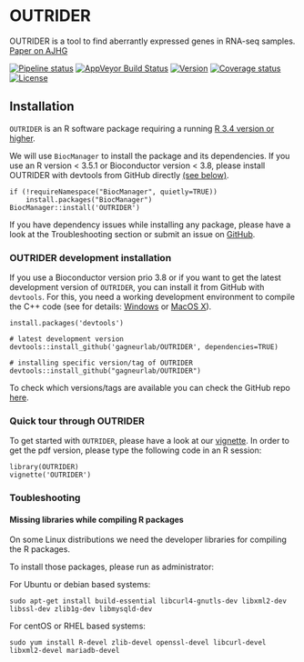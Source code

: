 # OUTRIDER #
OUTRIDER is a tool to find aberrantly expressed genes in RNA-seq samples.
[Paper on AJHG](https://doi.org/10.1016/j.ajhg.2018.10.025)

[![Pipeline status](https://travis-ci.org/gagneurlab/OUTRIDER.svg?branch=master)](https://travis-ci.org/gagneurlab/OUTRIDER)
[![AppVeyor Build Status](https://ci.appveyor.com/api/projects/status/github/gagneurlab/OUTRIDER?branch=master&svg=true)](https://ci.appveyor.com/project/gagneurlab/OUTRIDER)
[![Version](https://img.shields.io/badge/Version-1.1.5-green.svg)](https://github.com/gagneurlab/OUTRIDER/tree/master)
[![Coverage status](https://codecov.io/gh/gagneurlab/OUTRIDER/branch/master/graph/badge.svg)](https://codecov.io/github/gagneurlab/OUTRIDER?branch=master)
[![License](https://img.shields.io/github/license/mashape/apistatus.svg?maxAge=2592000)](https://github.com/gagneurlab/OUTRIDER/blob/master/LICENSE)


## Installation

`OUTRIDER` is an R software package requiring a running [R 3.4 version or higher](https://cran.r-project.org/).

We will use `BiocManager` to install the package and its dependencies. If you use an R version < 3.5.1 or Bioconductor version < 3.8, please install OUTRIDER with devtools from GitHub directly [(see below)](#OUTRIDER-development-installation).


```
if (!requireNamespace("BiocManager", quietly=TRUE))
    install.packages("BiocManager")
BiocManager::install('OUTRIDER')
```

If you have dependency issues while installing any package, please have a look at the Troubleshooting section or submit an issue on [GitHub](https://github.com/gagneurlab/OUTRIDER/issues).

### OUTRIDER development installation

If you use a Bioconductor version prio 3.8 or if you want to get the latest development version of `OUTRIDER`, you can install it from GitHub with `devtools`. For this, you need a working development environment to compile the C++ code (see for details: [Windows](https://cran.r-project.org/bin/windows/Rtools/) or [MacOS X](https://cran.r-project.org/bin/macosx/tools/)). 

```
install.packages('devtools')

# latest development version
devtools::install_github('gagneurlab/OUTRIDER', dependencies=TRUE)

# installing specific version/tag of OUTRIDER
devtools::install_github("gagneurlab/OUTRIDER")
``` 

To check which versions/tags are available you can check the GitHub repo [here](https://github.com/gagneurlab/OUTRIDER/releases).

### Quick tour through OUTRIDER

To get started with `OUTRIDER`, please have a look at our [vignette](http://bioconductor.org/packages/devel/bioc/vignettes/OUTRIDER/inst/doc/OUTRIDER.pdf).
In order to get the pdf version, please type the following code in an R session:

```
library(OUTRIDER)
vignette('OUTRIDER')
```

### Toubleshooting

#### Missing libraries while compiling R packages

On some Linux distributions we need the developer libraries for compiling the R packages.

To install those packages, please run as administrator: 

For Ubuntu or debian based systems:
```
sudo apt-get install build-essential libcurl4-gnutls-dev libxml2-dev libssl-dev zlib1g-dev libmysqld-dev
```

For centOS or RHEL based systems:
```
sudo yum install R-devel zlib-devel openssl-devel libcurl-devel libxml2-devel mariadb-devel
```
